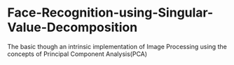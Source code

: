 # Face-Recognition-using-Singular-Value-Decomposition
The basic though an intrinsic implementation of Image Processing using the concepts of Principal Component Analysis(PCA)

